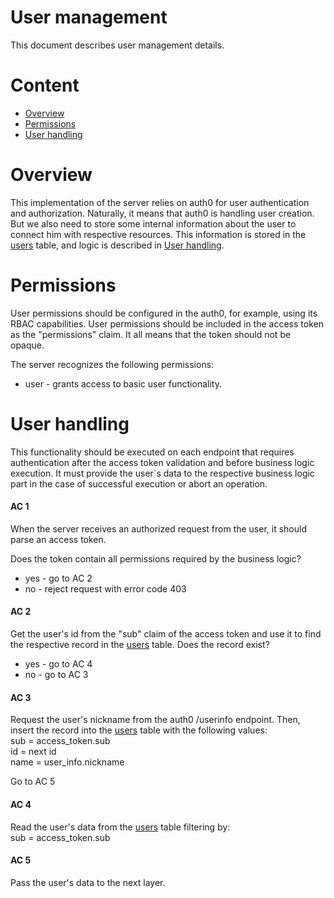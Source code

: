 # User management

This document describes user management details.

# Content

- [Overview](#overview)
- [Permissions](#permissions)
- [User handling](#user-handling)

# Overview

This implementation of the server relies on auth0 for user authentication and authorization. Naturally, it means that auth0 is handling user creation. But we also need to store some internal information about the user to connect him with respective resources. This information is stored in the [users](../database/users/users.md) table, and logic is described in [User handling](#user-handling).

# Permissions

User permissions should be configured in the auth0, for example, using its RBAC capabilities. User permissions should be included in the access token as the "permissions" claim. It all means that the token should not be opaque.

The server recognizes the following permissions:
- user - grants access to basic user functionality.

# User handling

This functionality should be executed on each endpoint that requires authentication after the access token validation and before business logic execution. It must provide the user`s data to the respective business logic part in the case of successful execution or abort an operation. 

#### AC 1

When the server receives an authorized request from the user, it should parse an access token.

Does the token contain all permissions required by the business logic?
- yes - go to AC 2
- no - reject request with error code 403

#### AC 2

Get the user's id from the "sub" claim of the access token and use it to find the respective record in the [users](../database/users/users.md) table.
Does the record exist?
- yes - go to AC 4
- no - go to AC 3

#### AC 3

Request the user's nickname from the auth0 /userinfo endpoint. Then, insert the record into the [users](../database/users/users.md) table with the following values:  
sub = access_token.sub  
id = next id  
name = user_info.nickname  

Go to AC 5

#### AC 4

Read the user's data from the [users](../database/users/users.md) table filtering by:  
sub = access_token.sub 

#### AC 5

Pass the user's data to the next layer.

